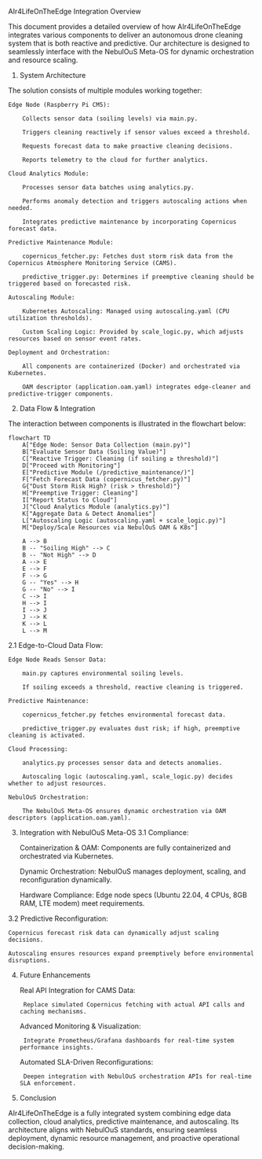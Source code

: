 AIr4LifeOnTheEdge Integration Overview

This document provides a detailed overview of how AIr4LifeOnTheEdge integrates various components to deliver an autonomous drone cleaning system that is both reactive and predictive. Our architecture is designed to seamlessly interface with the NebulOuS Meta-OS for dynamic orchestration and resource scaling.
1. System Architecture

The solution consists of multiple modules working together:

    Edge Node (Raspberry Pi CM5):

        Collects sensor data (soiling levels) via main.py.

        Triggers cleaning reactively if sensor values exceed a threshold.

        Requests forecast data to make proactive cleaning decisions.

        Reports telemetry to the cloud for further analytics.

    Cloud Analytics Module:

        Processes sensor data batches using analytics.py.

        Performs anomaly detection and triggers autoscaling actions when needed.

        Integrates predictive maintenance by incorporating Copernicus forecast data.

    Predictive Maintenance Module:

        copernicus_fetcher.py: Fetches dust storm risk data from the Copernicus Atmosphere Monitoring Service (CAMS).

        predictive_trigger.py: Determines if preemptive cleaning should be triggered based on forecasted risk.

    Autoscaling Module:

        Kubernetes Autoscaling: Managed using autoscaling.yaml (CPU utilization thresholds).

        Custom Scaling Logic: Provided by scale_logic.py, which adjusts resources based on sensor event rates.

    Deployment and Orchestration:

        All components are containerized (Docker) and orchestrated via Kubernetes.

        OAM descriptor (application.oam.yaml) integrates edge-cleaner and predictive-trigger components.

2. Data Flow & Integration

The interaction between components is illustrated in the flowchart below:

```mermaid
flowchart TD
    A["Edge Node: Sensor Data Collection (main.py)"]
    B["Evaluate Sensor Data (Soiling Value)"]
    C["Reactive Trigger: Cleaning (if soiling ≥ threshold)"]
    D["Proceed with Monitoring"]
    E["Predictive Module (/predictive_maintenance/)"]
    F["Fetch Forecast Data (copernicus_fetcher.py)"]
    G{"Dust Storm Risk High? (risk > threshold)"}
    H["Preemptive Trigger: Cleaning"]
    I["Report Status to Cloud"]
    J["Cloud Analytics Module (analytics.py)"]
    K["Aggregate Data & Detect Anomalies"]
    L["Autoscaling Logic (autoscaling.yaml + scale_logic.py)"]
    M["Deploy/Scale Resources via NebulOuS OAM & K8s"]
    
    A --> B
    B -- "Soiling High" --> C
    B -- "Not High" --> D
    A --> E
    E --> F
    F --> G
    G -- "Yes" --> H
    G -- "No" --> I
    C --> I
    H --> I
    I --> J
    J --> K
    K --> L
    L --> M
```

2.1 Edge-to-Cloud Data Flow:

    Edge Node Reads Sensor Data:

        main.py captures environmental soiling levels.

        If soiling exceeds a threshold, reactive cleaning is triggered.

    Predictive Maintenance:

        copernicus_fetcher.py fetches environmental forecast data.

        predictive_trigger.py evaluates dust risk; if high, preemptive cleaning is activated.

    Cloud Processing:

        analytics.py processes sensor data and detects anomalies.

        Autoscaling logic (autoscaling.yaml, scale_logic.py) decides whether to adjust resources.

    NebulOuS Orchestration:

        The NebulOuS Meta-OS ensures dynamic orchestration via OAM descriptors (application.oam.yaml).

3. Integration with NebulOuS Meta-OS
3.1 Compliance:

    Containerization & OAM: Components are fully containerized and orchestrated via Kubernetes.

    Dynamic Orchestration: NebulOuS manages deployment, scaling, and reconfiguration dynamically.

    Hardware Compliance: Edge node specs (Ubuntu 22.04, 4 CPUs, 8GB RAM, LTE modem) meet requirements.

3.2 Predictive Reconfiguration:

    Copernicus forecast risk data can dynamically adjust scaling decisions.

    Autoscaling ensures resources expand preemptively before environmental disruptions.

4. Future Enhancements

    Real API Integration for CAMS Data:

        Replace simulated Copernicus fetching with actual API calls and caching mechanisms.

    Advanced Monitoring & Visualization:

        Integrate Prometheus/Grafana dashboards for real-time system performance insights.

    Automated SLA-Driven Reconfigurations:

        Deepen integration with NebulOuS orchestration APIs for real-time SLA enforcement.

5. Conclusion

AIr4LifeOnTheEdge is a fully integrated system combining edge data collection, cloud analytics, predictive maintenance, and autoscaling. Its architecture aligns with NebulOuS standards, ensuring seamless deployment, dynamic resource management, and proactive operational decision-making.
